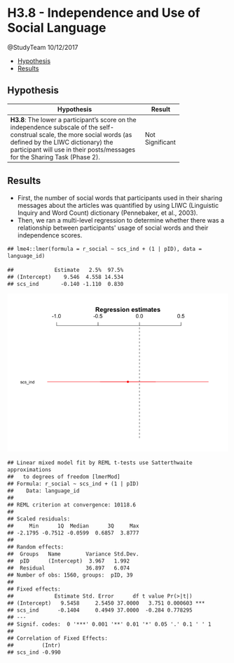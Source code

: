 H3.8 - Independence and Use of Social Language
================
@StudyTeam
10/12/2017

-   [Hypothesis](#hypothesis)
-   [Results](#results)

Hypothesis
----------

<table style="width:78%;">
<colgroup>
<col width="72%" />
<col width="5%" />
</colgroup>
<thead>
<tr class="header">
<th>Hypothesis</th>
<th>Result</th>
</tr>
</thead>
<tbody>
<tr class="odd">
<td><strong>H3.8</strong>: The lower a participant’s score on the independence subscale of the self-construal scale, the more social words (as defined by the LIWC dictionary) the participant will use in their posts/messages for the Sharing Task (Phase 2).</td>
<td>Not Significant</td>
</tr>
</tbody>
</table>

Results
-------

-   First, the number of social words that participants used in their sharing messages about the articles was quantified by using LIWC (Linguistic Inquiry and Word Count) dictionary (Pennebaker, et al., 2003).
-   Then, we ran a multi-level regression to determine whether there was a relationship between participants' usage of social words and their independence scores.

<!-- -->

    ## lme4::lmer(formula = r_social ~ scs_ind + (1 | pID), data = language_id)

    ##             Estimate   2.5%  97.5%
    ## (Intercept)    9.546  4.558 14.534
    ## scs_ind       -0.140 -1.110  0.830

![](H3.8_files/figure-markdown_github-ascii_identifiers/unnamed-chunk-7-1.png)

    ## Linear mixed model fit by REML t-tests use Satterthwaite approximations
    ##   to degrees of freedom [lmerMod]
    ## Formula: r_social ~ scs_ind + (1 | pID)
    ##    Data: language_id
    ## 
    ## REML criterion at convergence: 10118.6
    ## 
    ## Scaled residuals: 
    ##     Min      1Q  Median      3Q     Max 
    ## -2.1795 -0.7512 -0.0599  0.6857  3.8777 
    ## 
    ## Random effects:
    ##  Groups   Name        Variance Std.Dev.
    ##  pID      (Intercept)  3.967   1.992   
    ##  Residual             36.897   6.074   
    ## Number of obs: 1560, groups:  pID, 39
    ## 
    ## Fixed effects:
    ##             Estimate Std. Error      df t value Pr(>|t|)    
    ## (Intercept)   9.5458     2.5450 37.0000   3.751 0.000603 ***
    ## scs_ind      -0.1404     0.4949 37.0000  -0.284 0.778295    
    ## ---
    ## Signif. codes:  0 '***' 0.001 '**' 0.01 '*' 0.05 '.' 0.1 ' ' 1
    ## 
    ## Correlation of Fixed Effects:
    ##         (Intr)
    ## scs_ind -0.990
